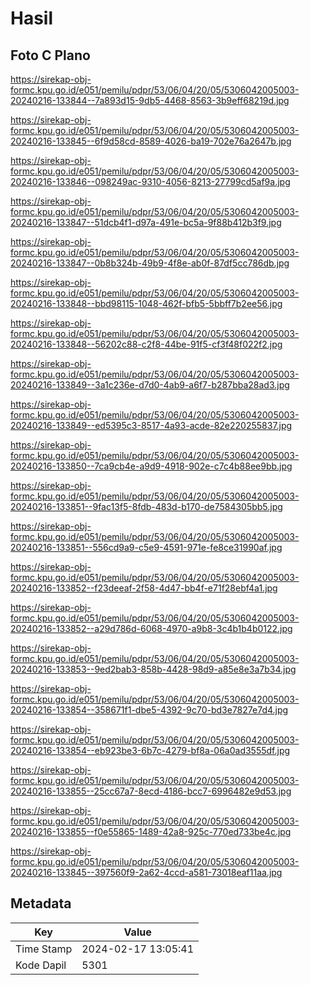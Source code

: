 # Hasil

## Foto C Plano

https://sirekap-obj-formc.kpu.go.id/e051/pemilu/pdpr/53/06/04/20/05/5306042005003-20240216-133844--7a893d15-9db5-4468-8563-3b9eff68219d.jpg

https://sirekap-obj-formc.kpu.go.id/e051/pemilu/pdpr/53/06/04/20/05/5306042005003-20240216-133845--6f9d58cd-8589-4026-ba19-702e76a2647b.jpg

https://sirekap-obj-formc.kpu.go.id/e051/pemilu/pdpr/53/06/04/20/05/5306042005003-20240216-133846--098249ac-9310-4056-8213-27799cd5af9a.jpg

https://sirekap-obj-formc.kpu.go.id/e051/pemilu/pdpr/53/06/04/20/05/5306042005003-20240216-133847--51dcb4f1-d97a-491e-bc5a-9f88b412b3f9.jpg

https://sirekap-obj-formc.kpu.go.id/e051/pemilu/pdpr/53/06/04/20/05/5306042005003-20240216-133847--0b8b324b-49b9-4f8e-ab0f-87df5cc786db.jpg

https://sirekap-obj-formc.kpu.go.id/e051/pemilu/pdpr/53/06/04/20/05/5306042005003-20240216-133848--bbd98115-1048-462f-bfb5-5bbff7b2ee56.jpg

https://sirekap-obj-formc.kpu.go.id/e051/pemilu/pdpr/53/06/04/20/05/5306042005003-20240216-133848--56202c88-c2f8-44be-91f5-cf3f48f022f2.jpg

https://sirekap-obj-formc.kpu.go.id/e051/pemilu/pdpr/53/06/04/20/05/5306042005003-20240216-133849--3a1c236e-d7d0-4ab9-a6f7-b287bba28ad3.jpg

https://sirekap-obj-formc.kpu.go.id/e051/pemilu/pdpr/53/06/04/20/05/5306042005003-20240216-133849--ed5395c3-8517-4a93-acde-82e220255837.jpg

https://sirekap-obj-formc.kpu.go.id/e051/pemilu/pdpr/53/06/04/20/05/5306042005003-20240216-133850--7ca9cb4e-a9d9-4918-902e-c7c4b88ee9bb.jpg

https://sirekap-obj-formc.kpu.go.id/e051/pemilu/pdpr/53/06/04/20/05/5306042005003-20240216-133851--9fac13f5-8fdb-483d-b170-de7584305bb5.jpg

https://sirekap-obj-formc.kpu.go.id/e051/pemilu/pdpr/53/06/04/20/05/5306042005003-20240216-133851--556cd9a9-c5e9-4591-971e-fe8ce31990af.jpg

https://sirekap-obj-formc.kpu.go.id/e051/pemilu/pdpr/53/06/04/20/05/5306042005003-20240216-133852--f23deeaf-2f58-4d47-bb4f-e71f28ebf4a1.jpg

https://sirekap-obj-formc.kpu.go.id/e051/pemilu/pdpr/53/06/04/20/05/5306042005003-20240216-133852--a29d786d-6068-4970-a9b8-3c4b1b4b0122.jpg

https://sirekap-obj-formc.kpu.go.id/e051/pemilu/pdpr/53/06/04/20/05/5306042005003-20240216-133853--9ed2bab3-858b-4428-98d9-a85e8e3a7b34.jpg

https://sirekap-obj-formc.kpu.go.id/e051/pemilu/pdpr/53/06/04/20/05/5306042005003-20240216-133854--358671f1-dbe5-4392-9c70-bd3e7827e7d4.jpg

https://sirekap-obj-formc.kpu.go.id/e051/pemilu/pdpr/53/06/04/20/05/5306042005003-20240216-133854--eb923be3-6b7c-4279-bf8a-06a0ad3555df.jpg

https://sirekap-obj-formc.kpu.go.id/e051/pemilu/pdpr/53/06/04/20/05/5306042005003-20240216-133855--25cc67a7-8ecd-4186-bcc7-6996482e9d53.jpg

https://sirekap-obj-formc.kpu.go.id/e051/pemilu/pdpr/53/06/04/20/05/5306042005003-20240216-133855--f0e55865-1489-42a8-925c-770ed733be4c.jpg

https://sirekap-obj-formc.kpu.go.id/e051/pemilu/pdpr/53/06/04/20/05/5306042005003-20240216-133845--397560f9-2a62-4ccd-a581-73018eaf11aa.jpg


## Metadata

| Key        | Value               |
| ---------- | ------------------- |
| Time Stamp | 2024-02-17 13:05:41 |
| Kode Dapil | 5301                |



